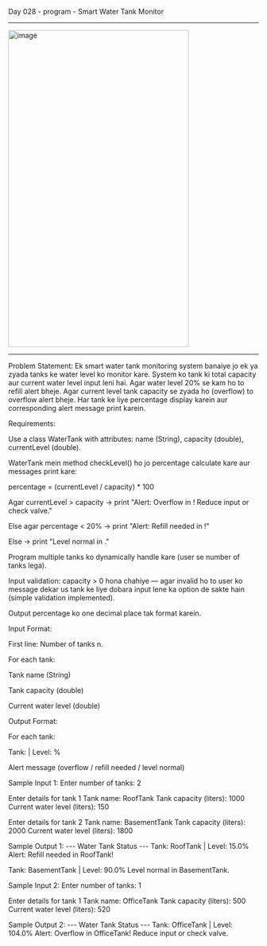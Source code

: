 Day 028 - program -  Smart Water Tank Monitor
__________________________________________________

<img width="363" height="637" alt="image" src="https://github.com/user-attachments/assets/5ac705af-6479-41ff-9a4b-6d328f7e1a9d" />


___________________________________________________

Problem Statement:
Ek smart water tank monitoring system banaiye jo ek ya zyada tanks ke water level ko monitor kare. System ko tank ki total capacity aur current water level input leni hai. Agar water level 20% se kam ho to refill alert bheje. Agar current level tank capacity se zyada ho (overflow) to overflow alert bheje. Har tank ke liye percentage display karein aur corresponding alert message print karein.

Requirements:

Use a class WaterTank with attributes: name (String), capacity (double), currentLevel (double).

WaterTank mein method checkLevel() ho jo percentage calculate kare aur messages print kare:

percentage = (currentLevel / capacity) * 100

Agar currentLevel > capacity → print "Alert: Overflow in <TankName>! Reduce input or check valve."

Else agar percentage < 20% → print "Alert: Refill needed in <TankName>!"

Else → print "Level normal in <TankName>."

Program multiple tanks ko dynamically handle kare (user se number of tanks lega).

Input validation: capacity > 0 hona chahiye — agar invalid ho to user ko message dekar us tank ke liye dobara input lene ka option de sakte hain (simple validation implemented).

Output percentage ko one decimal place tak format karein.

Input Format:

First line: Number of tanks n.

For each tank:

Tank name (String)

Tank capacity (double)

Current water level (double)

Output Format:

For each tank:

Tank: <name> | Level: <percentage>%

Alert message (overflow / refill needed / level normal)

Sample Input 1:
Enter number of tanks: 2

Enter details for tank 1
Tank name: RoofTank
Tank capacity (liters): 1000
Current water level (liters): 150

Enter details for tank 2
Tank name: BasementTank
Tank capacity (liters): 2000
Current water level (liters): 1800

Sample Output 1:
--- Water Tank Status ---
Tank: RoofTank | Level: 15.0%
Alert: Refill needed in RoofTank!

Tank: BasementTank | Level: 90.0%
Level normal in BasementTank.

Sample Input 2:
Enter number of tanks: 1

Enter details for tank 1
Tank name: OfficeTank
Tank capacity (liters): 500
Current water level (liters): 520

Sample Output 2:
--- Water Tank Status ---
Tank: OfficeTank | Level: 104.0%
Alert: Overflow in OfficeTank! Reduce input or check valve.

